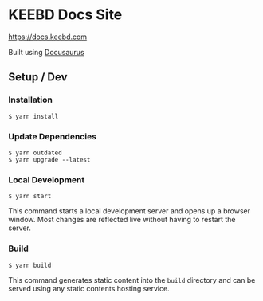 # KEEBD Docs Site
https://docs.keebd.com

Built using [Docusaurus](https://docusaurus.io)

## Setup / Dev

### Installation

```
$ yarn install
```

### Update Dependencies
```
$ yarn outdated
$ yarn upgrade --latest
```

### Local Development

```
$ yarn start
```

This command starts a local development server and opens up a browser window. Most changes are reflected live without having to restart the server.

### Build

```
$ yarn build
```

This command generates static content into the `build` directory and can be served using any static contents hosting service.